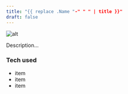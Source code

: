 ```yaml
---
title: "{{ replace .Name "-" " " | title }}"
draft: false
---
```


![alt](//via.placeholder.com/640x150)

Description...

### Tech used

* item
* item
* item

